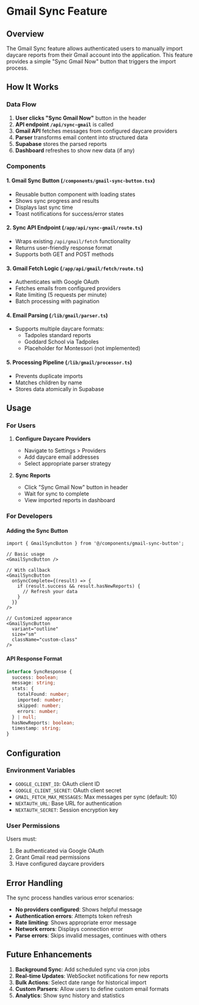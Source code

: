 # Gmail Sync Feature

## Overview

The Gmail Sync feature allows authenticated users to manually import daycare reports from their Gmail account into the application. This feature provides a simple "Sync Gmail Now" button that triggers the import process.

## How It Works

### Data Flow

1. **User clicks "Sync Gmail Now"** button in the header
2. **API endpoint `/api/sync-gmail`** is called
3. **Gmail API** fetches messages from configured daycare providers
4. **Parser** transforms email content into structured data
5. **Supabase** stores the parsed reports
6. **Dashboard** refreshes to show new data (if any)

### Components

#### 1. Gmail Sync Button (`/components/gmail-sync-button.tsx`)
- Reusable button component with loading states
- Shows sync progress and results
- Displays last sync time
- Toast notifications for success/error states

#### 2. Sync API Endpoint (`/app/api/sync-gmail/route.ts`)
- Wraps existing `/api/gmail/fetch` functionality
- Returns user-friendly response format
- Supports both GET and POST methods

#### 3. Gmail Fetch Logic (`/app/api/gmail/fetch/route.ts`)
- Authenticates with Google OAuth
- Fetches emails from configured providers
- Rate limiting (5 requests per minute)
- Batch processing with pagination

#### 4. Email Parsing (`/lib/gmail/parser.ts`)
- Supports multiple daycare formats:
  - Tadpoles standard reports
  - Goddard School via Tadpoles
  - Placeholder for Montessori (not implemented)

#### 5. Processing Pipeline (`/lib/gmail/processor.ts`)
- Prevents duplicate imports
- Matches children by name
- Stores data atomically in Supabase

## Usage

### For Users

1. **Configure Daycare Providers**
   - Navigate to Settings > Providers
   - Add daycare email addresses
   - Select appropriate parser strategy

2. **Sync Reports**
   - Click "Sync Gmail Now" button in header
   - Wait for sync to complete
   - View imported reports in dashboard

### For Developers

#### Adding the Sync Button

```tsx
import { GmailSyncButton } from '@/components/gmail-sync-button';

// Basic usage
<GmailSyncButton />

// With callback
<GmailSyncButton 
  onSyncComplete={(result) => {
    if (result.success && result.hasNewReports) {
      // Refresh your data
    }
  }}
/>

// Customized appearance
<GmailSyncButton
  variant="outline"
  size="sm"
  className="custom-class"
/>
```

#### API Response Format

```typescript
interface SyncResponse {
  success: boolean;
  message: string;
  stats: {
    totalFound: number;
    imported: number;
    skipped: number;
    errors: number;
  } | null;
  hasNewReports: boolean;
  timestamp: string;
}
```

## Configuration

### Environment Variables

- `GOOGLE_CLIENT_ID`: OAuth client ID
- `GOOGLE_CLIENT_SECRET`: OAuth client secret
- `GMAIL_FETCH_MAX_MESSAGES`: Max messages per sync (default: 10)
- `NEXTAUTH_URL`: Base URL for authentication
- `NEXTAUTH_SECRET`: Session encryption key

### User Permissions

Users must:
1. Be authenticated via Google OAuth
2. Grant Gmail read permissions
3. Have configured daycare providers

## Error Handling

The sync process handles various error scenarios:

- **No providers configured**: Shows helpful message
- **Authentication errors**: Attempts token refresh
- **Rate limiting**: Shows appropriate error message
- **Network errors**: Displays connection error
- **Parse errors**: Skips invalid messages, continues with others

## Future Enhancements

1. **Background Sync**: Add scheduled sync via cron jobs
2. **Real-time Updates**: WebSocket notifications for new reports
3. **Bulk Actions**: Select date range for historical import
4. **Custom Parsers**: Allow users to define custom email formats
5. **Analytics**: Show sync history and statistics
